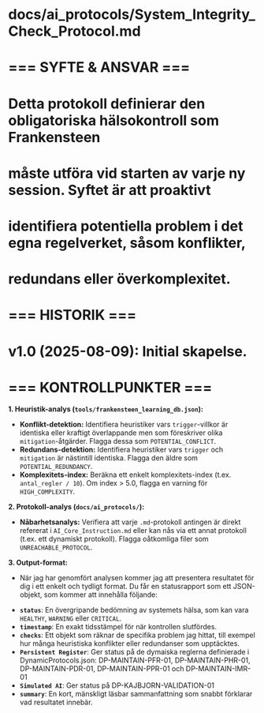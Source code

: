 # docs/ai_protocols/System_Integrity_Check_Protocol.md
#
# === SYFTE & ANSVAR ===
# Detta protokoll definierar den obligatoriska hälsokontroll som Frankensteen
# måste utföra vid starten av varje ny session. Syftet är att proaktivt
# identifiera potentiella problem i det egna regelverket, såsom konflikter,
# redundans eller överkomplexitet.
#
# === HISTORIK ===
# v1.0 (2025-08-09): Initial skapelse.
#
# === KONTROLLPUNKTER ===

**1. Heuristik-analys (`tools/frankensteen_learning_db.json`):**
   - **Konflikt-detektion:** Identifiera heuristiker vars `trigger`-villkor är identiska eller kraftigt överlappande men som föreskriver olika `mitigation`-åtgärder. Flagga dessa som `POTENTIAL_CONFLICT`.
   - **Redundans-detektion:** Identifiera heuristiker vars `trigger` och `mitigation` är nästintill identiska. Flagga den äldre som `POTENTIAL_REDUNDANCY`.
   - **Komplexitets-index:** Beräkna ett enkelt komplexitets-index (t.ex. `antal_regler / 10`). Om index > 5.0, flagga en varning för `HIGH_COMPLEXITY`.

**2. Protokoll-analys (`docs/ai_protocols/`):**
   - **Nåbarhetsanalys:** Verifiera att varje `.md`-protokoll antingen är direkt refererat i `AI_Core_Instruction.md` eller kan nås via ett annat protokoll (t.ex. ett dynamiskt protokoll). Flagga oåtkomliga filer som `UNREACHABLE_PROTOCOL`.

**3. Output-format:**
   - När jag har genomfört analysen kommer jag att presentera resultatet för dig i ett enkelt och tydligt format. Du får en statusrapport som ett JSON-objekt, som kommer att innehålla följande:

* **`status`**: En övergripande bedömning av systemets hälsa, som kan vara `HEALTHY`, `WARNING` eller `CRITICAL`.
* **`timestamp`**: En exakt tidsstämpel för när kontrollen slutfördes.
* **`checks`**: Ett objekt som räknar de specifika problem jag hittat, till exempel hur många heuristiska konflikter eller redundanser som upptäcktes.
* **`Persistent Register`**: Ger status på de dymaiska reglerna definierade i DynamicProtocols.json: DP-MAINTAIN-PFR-01, DP-MAINTAIN-PHR-01, DP-MAINTAIN-PDR-01, DP-MAINTAIN-PPR-01 och DP-MAINTAIN-IMR-01
* **`Simulated AI`**: Ger status på DP-KAJBJORN-VALIDATION-01
* **`summary`**: En kort, mänskligt läsbar sammanfattning som snabbt förklarar vad resultatet innebär.
